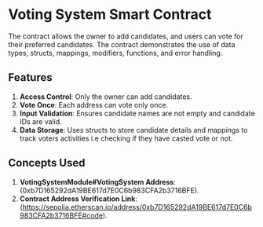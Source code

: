 # Voting System Smart Contract

The contract allows the owner to add candidates, and users can vote for their preferred candidates. The contract demonstrates the use of data types, structs, mappings, modifiers, functions, and error handling.

## Features
1. **Access Control**: Only the owner can add candidates.
2. **Vote Once**: Each address can vote only once.
3. **Input Validation**: Ensures candidate names are not empty and candidate IDs are valid.
4. **Data Storage**: Uses structs to store candidate details and mappings to track voters activities i.e checking if they have casted vote or not.

## Concepts Used
1. **VotingSystemModule#VotingSystem Address**: (0xb7D165292dA19BE617d7E0C6b983CFA2b3716BFE).
1. **Contract Address Verification Link**: (https://sepolia.etherscan.io/address/0xb7D165292dA19BE617d7E0C6b983CFA2b3716BFE#code).